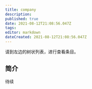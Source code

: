 ```yaml
---
title: company
description: 
published: true
date: 2021-08-12T21:08:56.047Z
tags:
editor: markdown
dateCreated: 2021-08-12T21:08:56.047Z
---
```


请到左边的树状列表，进行查看条目。

## 简介

待续
